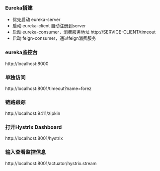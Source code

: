 ### Eureka搭建
- 优先启动 eureka-server
- 启动 eureka-client 自动注册到server
- 启动 eureka-consumer，消费服务地址 http://SERVICE-CLIENT/timeout 
- 启动 feign-consumer，通过feign消费服务

### eureka监控台
http://localhost:8000

### 单独访问
http://localhost:8001/timeout?name=forez

### 链路跟踪
http://localhost:9411/zipkin

### 打开Hystrix Dashboard
http://localhost:8001/hystrix

### 输入查看监控信息
http://localhost:8001/actuator/hystrix.stream